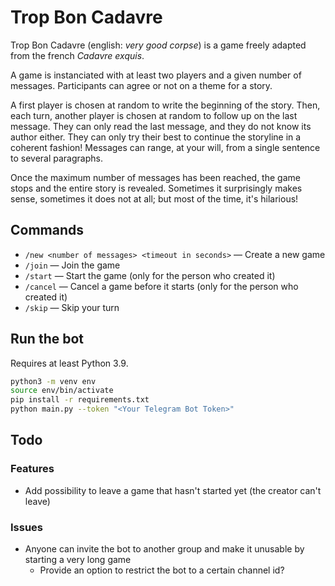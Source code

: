 # Trop Bon Cadavre

Trop Bon Cadavre (english: *very good corpse*) is a game freely adapted from the french *Cadavre exquis*.

A game is instanciated with at least two players and a given number of messages.
Participants can agree or not on a theme for a story.

A first player is chosen at random to write the beginning of the story.
Then, each turn, another player is chosen at random to follow up on the last message.
They can only read the last message, and they do not know its author either. They can only try their best to continue the storyline in a coherent fashion!
Messages can range, at your will, from a single sentence to several paragraphs.

Once the maximum number of messages has been reached, the game stops and the entire story is revealed.
Sometimes it surprisingly makes sense, sometimes it does not at all; but most of the time, it's hilarious!

## Commands

* `/new <number of messages> <timeout in seconds>` — Create a new game
* `/join` — Join the game
* `/start` — Start the game (only for the person who created it)
* `/cancel` — Cancel a game before it starts (only for the person who created it)
* `/skip` — Skip your turn

## Run the bot

Requires at least Python 3.9.

```bash
python3 -m venv env
source env/bin/activate
pip install -r requirements.txt
python main.py --token "<Your Telegram Bot Token>"
```

## Todo

### Features

* Add possibility to leave a game that hasn't started yet (the creator can't leave)

### Issues

* Anyone can invite the bot to another group and make it unusable by starting a very long game
  * Provide an option to restrict the bot to a certain channel id?

